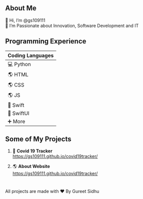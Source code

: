 ## About Me ##
👋 Hi, I’m @gs109111\
👀 I’m Passionate about Innovation, Software Development and IT

## Programming Experience ## 
| Coding Languages      | 
| ----------- 
| 💻 Python    | 
| 🌎 HTML |
| 🌎 CSS |
| 🌎 JS |
| 🍏 Swift    | 
| 🍎 SwiftUI |
| ➕ More |

## Some of My Projects ##
1. 🦠 **Covid 19 Tracker**\
      https://gs109111.github.io/covid19tracker/
   
1. 🌎 **About Website**\
     https://gs109111.github.io/covid19tracker/

#
All projects are made with ❤️ By Gureet Sidhu 
